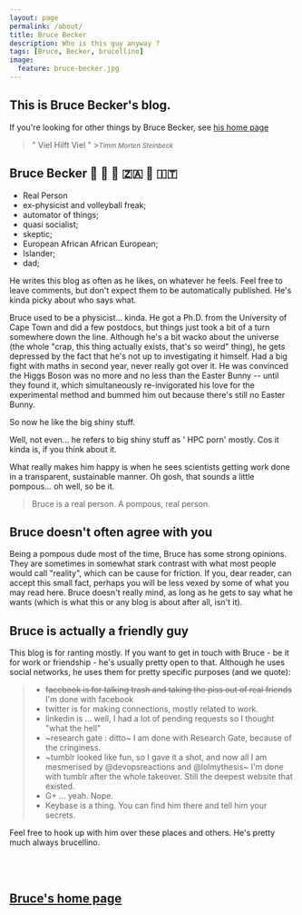 ```yaml
---
layout: page
permalink: /about/
title: Bruce Becker
description: Who is this guy anyway ?
tags: [Bruce, Becker, brucellino]
image:
  feature: bruce-becker.jpg
---
```


## This is Bruce Becker's blog.

If you're looking for other things by Bruce Becker, see [his home page](https://brucellino.gihtub.io)

> &quot; Viel Hilft Viel &quot; ><small><cite title="Timm Morten Steinbeck">Timm Morten Steinbeck</cite></small>

## Bruce Becker 🏐 🚀 🤔 🇿🇦 🌋 🇮🇹

- Real Person
- ex-physicist and volleyball freak;
- automator of things;
- quasi socialist;
- skeptic;
- European African African European;
- Islander;
- dad;

He writes this blog as often as he likes, on whatever he feels. Feel free to leave comments, but don't expect them to be automatically published. He's kinda picky about who says what.

Bruce used to be a physicist... kinda. He got a Ph.D. from the University of Cape Town and did a few postdocs, but things just took a bit of a turn somewhere down the line. Although he's a bit wacko about the universe (the whole "crap, this thing actually exists, that's so weird" thing), he gets depressed by the fact that he's not up to investigating it himself. Had a big fight with maths in second year, never really got over it. He was convinced the Higgs Boson was no more and no less than the Easter Bunny -- until they found it, which simultaneously re-invigorated his love for the experimental method and bummed him out because there's still no Easter Bunny.

So now he like the big shiny stuff.

Well, not even... he refers to big shiny stuff as ' HPC porn' mostly. Cos it kinda is, if you think about it.

What really makes him happy is when he sees scientists getting work done in a transparent, sustainable manner. Oh gosh, that sounds a little pompous... oh well, so be it.

> Bruce is a real person. A pompous, real person.

## Bruce doesn't often agree with you

Being a pompous dude most of the time, Bruce has some strong opinions. They are sometimes in somewhat stark contrast with what most people would call "reality", which can be cause for friction. If you, dear reader, can accept this small fact, perhaps you will be less vexed by some of what you may read here. Bruce doesn't really mind, as long as he gets to say what he wants (which is what this or any blog is about after all, isn't it).

## Bruce is actually a friendly guy

This blog is for ranting mostly. If you want to get in touch with Bruce - be it for work or friendship - he's usually pretty open to that. Although he uses social networks, he uses them for pretty specific purposes (and we quote):

> - ~~facebook is for talking trash and taking the piss out of real friends~~ I'm done with facebook
> - twitter is for making connections, mostly related to work.
> - linkedin is ... well, I had a lot of pending requests so I thought "what the hell"
> - ~research gate : ditto~ I am done with Research Gate, because of the cringiness.
> - ~tumblr looked like fun, so I gave it a shot, and now all I am mesmerised by @devopsreactions and @lolmythesis~ I'm done with tumblr after the whole takeover. Still the deepest website that existed.
> - G+ ... yeah. Nope.
> - Keybase is a thing. You can find him there and tell him your secrets.

Feel free to hook up with him over these places and others. He's pretty much always brucellino.

<br>
<br>

<h2><a  href="http://brucellino.github.io"><i class="fa fa-home"></i> Bruce's home page</a></h2>
